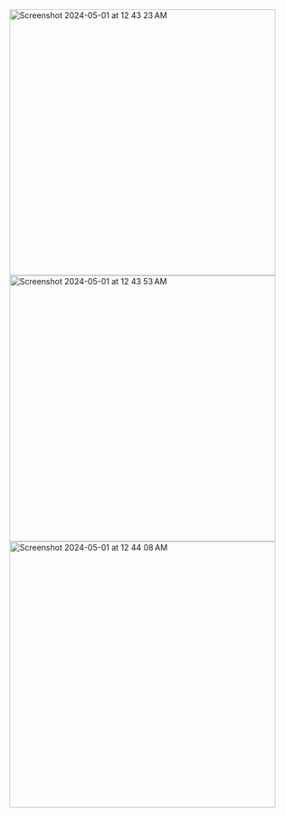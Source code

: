 <img width="470" alt="Screenshot 2024-05-01 at 12 43 23 AM" src="https://github.com/bholanathbarik9748/Tic-Tac-Toe-ios/assets/71944044/7c6b94dc-b1cf-4243-8a38-c1014c73bb73">
<img width="470" alt="Screenshot 2024-05-01 at 12 43 53 AM" src="https://github.com/bholanathbarik9748/Tic-Tac-Toe-ios/assets/71944044/e7f5c425-bbe0-4872-a20e-a5fe647c5100">
<img width="470" alt="Screenshot 2024-05-01 at 12 44 08 AM" src="https://github.com/bholanathbarik9748/Tic-Tac-Toe-ios/assets/71944044/b536bf08-5425-4754-8fc0-e21c22e6f883">

